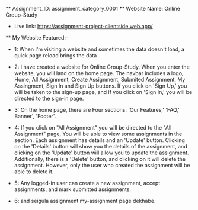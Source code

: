 
** Assignment_ID: assignment_category_0001
** Website Name: Online Group-Study
- Live link: <a>https://assignment-project-clientside.web.app/</a>


** My Website Featured:- 

- 1: When I'm visiting a website and sometimes the data doesn't load, a quick page reload brings the data

- 2: I have created a website for Online Group-Study. When you enter the website, you will land on the home page. The navbar includes a logo, Home, All Assignment, Create Assignment, Submited Assignment, My Assingment, Sign In and Sign Up buttons. If you click on 'Sign Up,' you will be taken to the sign-up page, and if you click on 'Sign In,' you will be directed to the sign-in page.

- 3: On the home page, there are Four sections: 'Our Features,' 'FAQ,' Banner', 'Footer'. 

- 4: If you click on "All Assignment" you will be directed to the "All Assignment" page, You will be able to view some assignments in the section. Each assignment has details and an 'Update' button. Clicking on the 'Details' button will show you the details of the assignment, and clicking on the 'Update' button will allow you to update the assignment. Additionally, there is a 'Delete' button, and clicking on it will delete the assignment. However, only the user who created the assignment will be able to delete it.

- 5: Any logged-in user can create a new assignment, accept assignments, and mark submitted assignments.

- 6: and seigula assignment my-assignment page dekhabe. 

